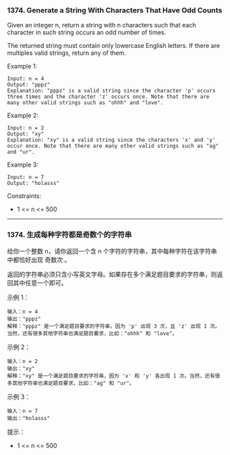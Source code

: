 ### 1374. Generate a String With Characters That Have Odd Counts
Given an integer n, return a string with n characters such that each character in such string occurs an odd number of times.

The returned string must contain only lowercase English letters. If there are multiples valid strings, return any of them.



Example 1:

	Input: n = 4
	Output: "pppz"
	Explanation: "pppz" is a valid string since the character 'p' occurs three times and the character 'z' occurs once. Note that there are many other valid strings such as "ohhh" and "love".

Example 2:

	Input: n = 2
	Output: "xy"
	Explanation: "xy" is a valid string since the characters 'x' and 'y' occur once. Note that there are many other valid strings such as "ag" and "ur".

Example 3:

	Input: n = 7
	Output: "holasss"



Constraints:

* 1 <= n <= 500

----

### 1374. 生成每种字符都是奇数个的字符串
给你一个整数 n，请你返回一个含 n 个字符的字符串，其中每种字符在该字符串中都恰好出现 奇数次 。

返回的字符串必须只含小写英文字母。如果存在多个满足题目要求的字符串，则返回其中任意一个即可。



示例 1：

	输入：n = 4
	输出："pppz"
	解释："pppz" 是一个满足题目要求的字符串，因为 'p' 出现 3 次，且 'z' 出现 1 次。当然，还有很多其他字符串也满足题目要求，比如："ohhh" 和 "love"。

示例 2：

	输入：n = 2
	输出："xy"
	解释："xy" 是一个满足题目要求的字符串，因为 'x' 和 'y' 各出现 1 次。当然，还有很多其他字符串也满足题目要求，比如："ag" 和 "ur"。

示例 3：

	输入：n = 7
	输出："holasss"



提示：

* 1 <= n <= 500

